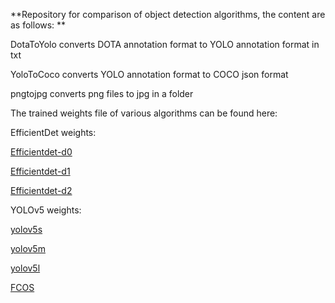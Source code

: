 **Repository for comparison of object detection algorithms, the content are as follows:
**

DotaToYolo converts DOTA annotation format to YOLO annotation format in txt

YoloToCoco converts YOLO annotation format to COCO json format

pngtojpg converts png files to jpg in a folder


The trained weights file of various algorithms can be found here:

EfficientDet weights:

[Efficientdet-d0](https://drive.google.com/file/d/1oMtcHuS2ICEgyV4uzostTvLxpaYR17kD/view?usp=sharing)

[Efficientdet-d1](https://drive.google.com/file/d/115eUxG3zvRsrIjSZlR49yEG9B98Vl_Bj/view?usp=sharing)

[Efficientdet-d2](https://drive.google.com/file/d/1GsQXa3T6jO6sUIONxMFM7efKPHGeJn0r/view?usp=sharing)

YOLOv5 weights:

[yolov5s](https://drive.google.com/file/d/1GsQXa3T6jO6sUIONxMFM7efKPHGeJn0r/view?usp=sharing)

[yolov5m](https://drive.google.com/file/d/1IW59ih7ce-u6PCPjotgxjye6v7vSKXlH/view?usp=sharing)

[yolov5l](https://drive.google.com/file/d/1yl-kZaWuc3_4xIM_GXaF_aAR3nsDZZng/view?usp=sharing)

[FCOS](https://drive.google.com/file/d/1khBnScJI5UbiL3yz4hn_k_IxR5XzaeCd/view?usp=sharing)
